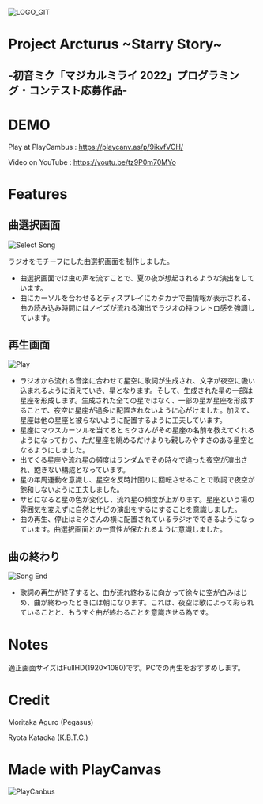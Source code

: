 ![LOGO_GIT](https://user-images.githubusercontent.com/88919409/179529633-9c3795fa-260b-4ae3-9faf-3e4c049e0757.png)
# Project Arcturus \~Starry Story\~
## -初音ミク「マジカルミライ 2022」プログラミング・コンテスト応募作品-

# DEMO
Play at PlayCambus : https://playcanv.as/p/9ikvfVCH/

Video on YouTube : https://youtu.be/tz9P0m70MYo

# Features
## 曲選択画面
 ![Select Song](https://user-images.githubusercontent.com/89962792/179534043-0aa847fe-bd93-4035-ab10-1e8cb7378e9d.png)
 
 ラジオをモチーフにした曲選択画面を制作しました。
 - 曲選択画面では虫の声を流すことで、夏の夜が想起されるような演出をしています。
 - 曲にカーソルを合わせるとディスプレイにカタカナで曲情報が表示される、曲の読み込み時間にはノイズが流れる演出でラジオの持つレトロ感を強調しています。

## 再生画面
 ![Play](https://user-images.githubusercontent.com/88919409/179513306-ea4af81f-acfe-48b6-8533-a6473cfff04d.png)
 - ラジオから流れる音楽に合わせて星空に歌詞が生成され、文字が夜空に吸い込まれるように消えていき、星となります。そして、生成された星の一部は星座を形成します。生成された全ての星ではなく、一部の星が星座を形成することで、夜空に星座が過多に配置されないように心がけました。加えて、星座は他の星座と被らないように配置するように工夫しています。
 - 星座にマウスカーソルを当てるとミクさんがその星座の名前を教えてくれるようになっており、ただ星座を眺めるだけよりも親しみやすさのある星空となるようにしました。
 - 出てくる星座や流れ星の頻度はランダムでその時々で違った夜空が演出され、飽きない構成となっています。
 - 星の年周運動を意識し、星空を反時計回りに回転させることで歌詞で夜空が飽和しないように工夫しました。
 - サビになると星の色が変化し、流れ星の頻度が上がります。星座という場の雰囲気を変えずに自然とサビの演出をするにすることを意識しました。
 - 曲の再生、停止はミクさんの横に配置されているラジオでできるようになっています。曲選択画面との一貫性が保たれるように意識しました。

## 曲の終わり
 ![Song End](https://user-images.githubusercontent.com/88919409/179513412-9d990da0-4e9d-4ba5-9981-d7358564db81.png)
 - 歌詞の再生が終了すると、曲が流れ終わるに向かって徐々に空が白みはじめ、曲が終わったときには朝になります。これは、夜空は歌によって彩られていることと、もうすぐ曲が終わることを意識させる為です。

# Notes
適正画面サイズはFullHD(1920×1080)です。PCでの再生をおすすめします。

# Credit
Moritaka Aguro (Pegasus)

Ryota Kataoka (K.B.T.C.)

# Made with PlayCanvas
![PlayCanbus](https://user-images.githubusercontent.com/88919409/179517741-daf88e06-ff8b-4d75-a4e1-8e78e3f7e76c.png)

